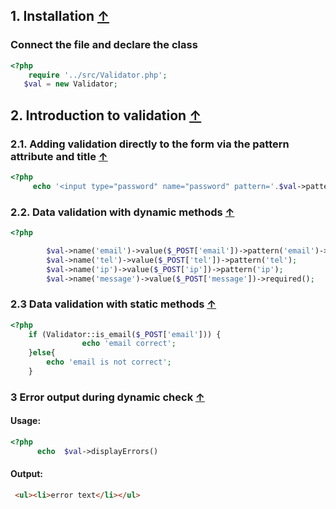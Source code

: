 <a name="index_block"></a>
<a name="block1"></a>
## 1. Installation [↑](#index_block)
### Connect the file and declare the class

```php
<?php
    require '../src/Validator.php';
   $val = new Validator;
```
<a name="block2"></a>
## 2. Introduction to validation [↑](#index_block)

<a name="block2.1"></a>
### 2.1. Adding validation directly to the form via the pattern attribute and title [↑](#index_block)

```php
<?php
     echo '<input type="password" name="password" pattern='.$val->patterns['password']['expression'].' title='.$val->patterns['password']['title'].' placeholder="password" class="form-control">';
```

<a name="block2.2"></a>
### 2.2. Data validation with dynamic methods [↑](#index_block)

```php
<?php

        $val->name('email')->value($_POST['email'])->pattern('email')->required();
        $val->name('tel')->value($_POST['tel'])->pattern('tel');
        $val->name('ip')->value($_POST['ip'])->pattern('ip');
        $val->name('message')->value($_POST['message'])->required();

```

<a name="block2.3"></a>
### 2.3 Data validation with static methods [↑](#index_block)

```php
<?php
    if (Validator::is_email($_POST['email'])) {
                echo 'email correct';
    }else{
        echo 'email is not correct';
    }

```

<a name="block 3"></a>
### 3 Error output during dynamic check [↑](#index_block)

#### Usage:

```php
<?php
      echo  $val->displayErrors() 

```

#### Output:
```HTML
 <ul><li>error text</li></ul> 
```